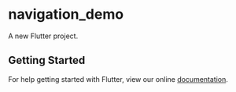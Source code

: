 # navigation_demo

A new Flutter project.

## Getting Started

For help getting started with Flutter, view our online
[documentation](https://flutter.io/).
